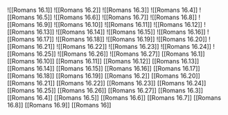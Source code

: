 ![[Romans 16.1]]
![[Romans 16.2]]
![[Romans 16.3]]
![[Romans 16.4]]
![[Romans 16.5]]
![[Romans 16.6]]
![[Romans 16.7]]
![[Romans 16.8]]
![[Romans 16.9]]
![[Romans 16.10]]
![[Romans 16.11]]
![[Romans 16.12]]
![[Romans 16.13]]
![[Romans 16.14]]
![[Romans 16.15]]
![[Romans 16.16]]
![[Romans 16.17]]
![[Romans 16.18]]
![[Romans 16.19]]
![[Romans 16.20]]
![[Romans 16.21]]
![[Romans 16.22]]
![[Romans 16.23]]
![[Romans 16.24]]
![[Romans 16.25]]
![[Romans 16.26]]
![[Romans 16.27]]
[[Romans 16.1]]
[[Romans 16.10]]
[[Romans 16.11]]
[[Romans 16.12]]
[[Romans 16.13]]
[[Romans 16.14]]
[[Romans 16.15]]
[[Romans 16.16]]
[[Romans 16.17]]
[[Romans 16.18]]
[[Romans 16.19]]
[[Romans 16.2]]
[[Romans 16.20]]
[[Romans 16.21]]
[[Romans 16.22]]
[[Romans 16.23]]
[[Romans 16.24]]
[[Romans 16.25]]
[[Romans 16.26]]
[[Romans 16.27]]
[[Romans 16.3]]
[[Romans 16.4]]
[[Romans 16.5]]
[[Romans 16.6]]
[[Romans 16.7]]
[[Romans 16.8]]
[[Romans 16.9]]
[[Romans 16]]

